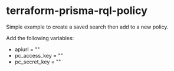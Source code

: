 # terraform-prisma-rql-policy


Simple example to create a saved search then add to a new policy.

Add the following variables:
* apiurl = ""
* pc_access_key = ""
* pc_secret_key = ""